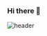 ### Hi there 👋

![header](https://capsule-render.vercel.app/api?type=Waving&color=auto&height=250&section=header&text=Seonggyeong%20GitHub&fontSize=30)

